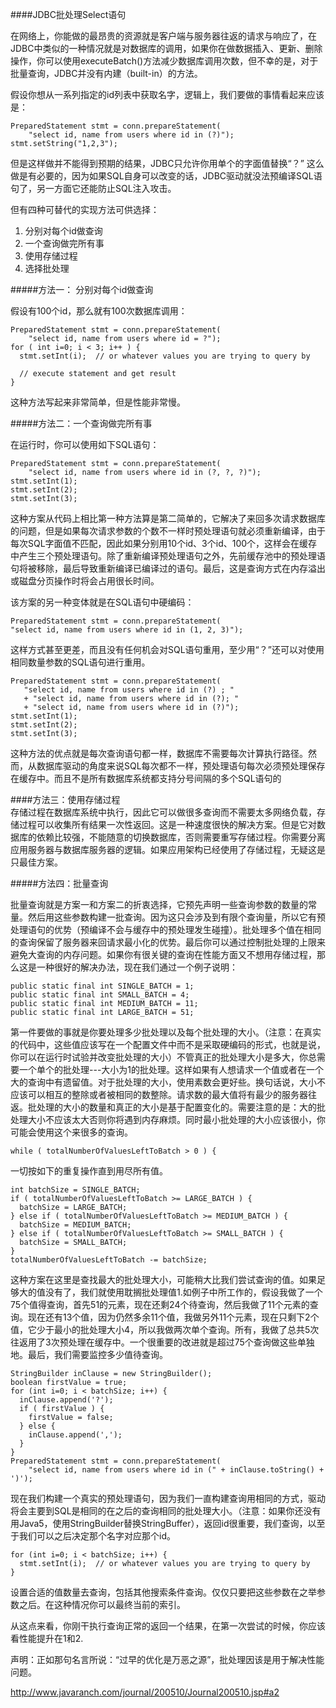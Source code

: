 ####JDBC批处理Select语句

在网络上，你能做的最昂贵的资源就是客户端与服务器往返的请求与响应了，在JDBC中类似的一种情况就是对数据库的调用，如果你在做数据插入、更新、删除操作，你可以使用executeBatch()方法减少数据库调用次数，但不幸的是，对于批量查询，JDBC并没有内建（built-in）的方法。  

假设你想从一系列指定的id列表中获取名字，逻辑上，我们要做的事情看起来应该是：  

    PreparedStatement stmt = conn.prepareStatement(
        "select id, name from users where id in (?)");
    stmt.setString("1,2,3");

但是这样做并不能得到预期的结果，JDBC只允许你用单个的字面值替换“？” 这么做是有必要的，因为如果SQL自身可以改变的话，JDBC驱动就没法预编译SQL语句了，另一方面它还能防止SQL注入攻击。  

但有四种可替代的实现方法可供选择：  

1. 分别对每个id做查询  
2. 一个查询做完所有事  
3. 使用存储过程  
4. 选择批处理 

#####方法一： 分别对每个id做查询

假设有100个id，那么就有100次数据库调用：  

    PreparedStatement stmt = conn.prepareStatement(
        "select id, name from users where id = ?");
    for ( int i=0; i < 3; i++ ) {
      stmt.setInt(i);  // or whatever values you are trying to query by

      // execute statement and get result
    }
这种方法写起来非常简单，但是性能非常慢。  

#####方法二：一个查询做完所有事  

在运行时，你可以使用如下SQL语句：  

    PreparedStatement stmt = conn.prepareStatement(
        "select id, name from users where id in (?, ?, ?)");
    stmt.setInt(1);
    stmt.setInt(2);
    stmt.setInt(3);

这种方案从代码上相比第一种方法算是第二简单的，它解决了来回多次请求数据库的问题，但是如果每次请求参数的个数不一样时预处理语句就必须重新编译，由于每次SQL字面值不匹配，因此如果分别用10个id、3个id、100个，这样会在缓存中产生三个预处理语句。除了重新编译预处理语句之外，先前缓存池中的预处理语句将被移除，最后导致重新编译已编译过的语句。最后，这是查询方式在内存溢出或磁盘分页操作时将会占用很长时间。  

该方案的另一种变体就是在SQL语句中硬编码：

    PreparedStatement stmt = conn.prepareStatement(
    "select id, name from users where id in (1, 2, 3)");

这样方式甚至更差，而且没有任何机会对SQL语句重用，至少用“？”还可以对使用相同数量参数的SQL语句进行重用。  

    PreparedStatement stmt = conn.prepareStatement(
       "select id, name from users where id in (?) ; "   
       + "select id, name from users where id in (?); "
       + "select id, name from users where id in (?)");
    stmt.setInt(1);
    stmt.setInt(2);
    stmt.setInt(3);

这种方法的优点就是每次查询语句都一样，数据库不需要每次计算执行路径。然而，从数据库驱动的角度来说SQL每次都不一样，预处理语句每次必须预处理保存在缓存中。而且不是所有数据库系统都支持分号间隔的多个SQL语句的  

####方法三：使用存储过程  
存储过程在数据库系统中执行，因此它可以做很多查询而不需要太多网络负载，存储过程可以收集所有结果一次性返回。这是一种速度很快的解决方案。但是它对数据库的依赖比较强，不能随意的切换数据库，否则需要重写存储过程。你需要分离应用服务器与数据库服务器的逻辑。如果应用架构已经使用了存储过程，无疑这是只最佳方案。  

#####方法四：批量查询

批量查询就是方案一和方案二的折衷选择，它预先声明一些查询参数的数量的常量。然后用这些参数构建一批查询。因为这只会涉及到有限个查询量，所以它有预处理语句的优势（预编译不会与缓存中的预处理发生碰撞）。批处理多个值在相同的查询保留了服务器来回请求最小化的优势。最后你可以通过控制批处理的上限来避免大查询的内存问题。如果你有很关键的查询在性能方面又不想用存储过程，那么这是一种很好的解决办法，现在我们通过一个例子说明：  

    public static final int SINGLE_BATCH = 1;
    public static final int SMALL_BATCH = 4;
    public static final int MEDIUM_BATCH = 11;
    public static final int LARGE_BATCH = 51;

第一件要做的事就是你要处理多少批处理以及每个批处理的大小。（注意：在真实的代码中，这些值应该写在一个配置文件中而不是采取硬编码的形式，也就是说，你可以在运行时试验并改变批处理的大小）不管真正的批处理大小是多大，你总需要一个单个的批处理---大小为1的批处理。这样如果有人想请求一个值或者在一个大的查询中有遗留值。对于批处理的大小，使用素数会更好些。换句话说，大小不应该可以相互的整除或者被相同的数整除。请求数的最大值将有最少的服务器往返。批处理的大小的数量和真正的大小是基于配置变化的。需要注意的是：大的批处理大小不应该太大否则你将遇到内存麻烦。同时最小批处理的大小应该很小，你可能会使用这个来很多的查询。  

    while ( totalNumberOfValuesLeftToBatch > 0 ) {

一切按如下的重复操作直到用尽所有值。  

    int batchSize = SINGLE_BATCH;
    if ( totalNumberOfValuesLeftToBatch >= LARGE_BATCH ) {
      batchSize = LARGE_BATCH;
    } else if ( totalNumberOfValuesLeftToBatch >= MEDIUM_BATCH ) {
      batchSize = MEDIUM_BATCH;
    } else if ( totalNumberOfValuesLeftToBatch >= SMALL_BATCH ) {
      batchSize = SMALL_BATCH;
    }
    totalNumberOfValuesLeftToBatch -= batchSize; 

这种方案在这里是查找最大的批处理大小，可能稍大比我们尝试查询的值。如果足够大的值没有了，我们就使用耽搁批处理值1.如例子中所工作的，假设我做了一个75个值得查询，首先51的元素，现在还剩24个待查询，然后我做了11个元素的查询。现在还有13个值，因为仍然多余11个值，我做另外11个元素，现在只剩下2个值，它少于最小的批处理大小4，所以我做两次单个查询。所有，我做了总共5次往返用了3次预处理在缓存中。一个很重要的改进就是超过75个查询做这些单独地。最后，我们需要监控多少值待查询。  


    StringBuilder inClause = new StringBuilder();
    boolean firstValue = true;
    for (int i=0; i < batchSize; i++) {
      inClause.append('?');
      if ( firstValue ) {
        firstValue = false;
      } else {
        inClause.append(',');
      }
    }
    PreparedStatement stmt = conn.prepareStatement(
        "select id, name from users where id in (" + inClause.toString() + ')');

现在我们构建一个真实的预处理语句，因为我们一直构建查询用相同的方式，驱动将会主要到SQL是相同的在之后的查询相同的批处理大小。（注意：如果你还没有用Java5，使用StringBuilder替换StringBuffer），返回id很重要，我们查询，以至于我们可以之后决定那个名字对应那个id。  

    for (int i=0; i < batchSize; i++) {
      stmt.setInt(i);  // or whatever values you are trying to query by
    }

设置合适的值数量去查询，包括其他搜索条件查询。仅仅只要把这些参数在之举参数之后。在这种情况你可以最终当前的索引。  


从这点来看，你刚干执行查询正常的返回一个结果，在第一次尝试的时候，你应该看性能提升在1和2.

声明：正如那句名言所说：“过早的优化是万恶之源”，批处理因该是用于解决性能问题。

http://www.javaranch.com/journal/200510/Journal200510.jsp#a2
